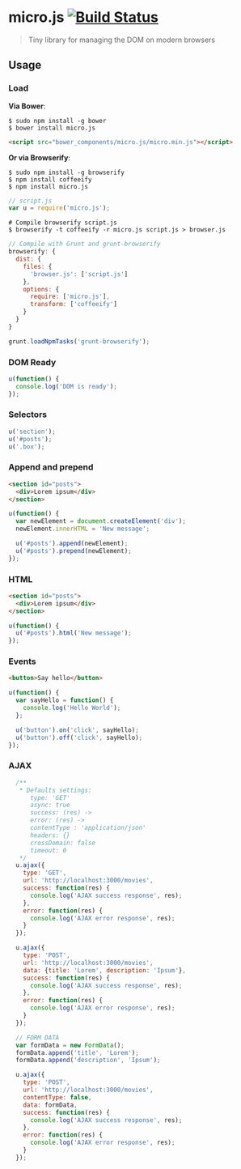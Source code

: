 # micro.js [![Build Status](https://travis-ci.org/dreyacosta/micro.js.svg?branch=master)](https://travis-ci.org/dreyacosta/micro.js)
> Tiny library for managing the DOM on modern browsers

## Usage

### Load
**Via Bower**:
```shell
$ sudo npm install -g bower
$ bower install micro.js
```

```html
<script src="bower_components/micro.js/micro.min.js"></script>
```

**Or via Browserify**:
```shell
$ sudo npm install -g browserify
$ npm install coffeeify
$ npm install micro.js
```

```js
// script.js
var u = require('micro.js');
```

```shell
# Compile browserify script.js
$ browserify -t coffeeify -r micro.js script.js > browser.js
```

```js
// Compile with Grunt and grunt-browserify
browserify: {
  dist: {
    files: {
      'browser.js': ['script.js']
    },
    options: {
      require: ['micro.js'],
      transform: ['coffeeify']
    }
  }
}

grunt.loadNpmTasks('grunt-browserify');
```

### DOM Ready
```js
u(function() {
  console.log('DOM is ready');
});
```

### Selectors
```js
u('section');
u('#posts');
u('.box');
```

### Append and prepend
```html
<section id="posts">
  <div>Lorem ipsum</div>
</section>
```

```js
u(function() {
  var newElement = document.createElement('div');
  newElement.innerHTML = 'New message';

  u('#posts').append(newElement);
  u('#posts').prepend(newElement);
});
```

### HTML
```html
<section id="posts">
  <div>Lorem ipsum</div>
</section>
```

```js
u(function() {
  u('#posts').html('New message');
});
```

### Events
```html
<button>Say hello</button>
```

```js
u(function() {
  var sayHello = function() {
    console.log('Hello World');
  };

  u('button').on('click', sayHello);
  u('button').off('click', sayHello);
});
```

### AJAX
```js
  /**
   * Defaults settings:
      type: 'GET'
      async: true
      success: (res) ->
      error: (res) ->
      contentType : 'application/json'
      headers: {}
      crossDomain: false
      timeout: 0
   */
  u.ajax({
    type: 'GET',
    url: 'http://localhost:3000/movies',
    success: function(res) {
      console.log('AJAX success response', res);
    },
    error: function(res) {
      console.log('AJAX error response', res);
    }
  });

  u.ajax({
    type: 'POST',
    url: 'http://localhost:3000/movies',
    data: {title: 'Lorem', description: 'Ipsum'},
    success: function(res) {
      console.log('AJAX success response', res);
    },
    error: function(res) {
      console.log('AJAX error response', res);
    }
  });

  // FORM DATA
  var formData = new FormData();
  formData.append('title', 'Lorem');
  formData.append('description', 'Ipsum');

  u.ajax({
    type: 'POST',
    url: 'http://localhost:3000/movies',
    contentType: false,
    data: formData,
    success: function(res) {
      console.log('AJAX success response', res);
    },
    error: function(res) {
      console.log('AJAX error response', res);
    }
  });
```
